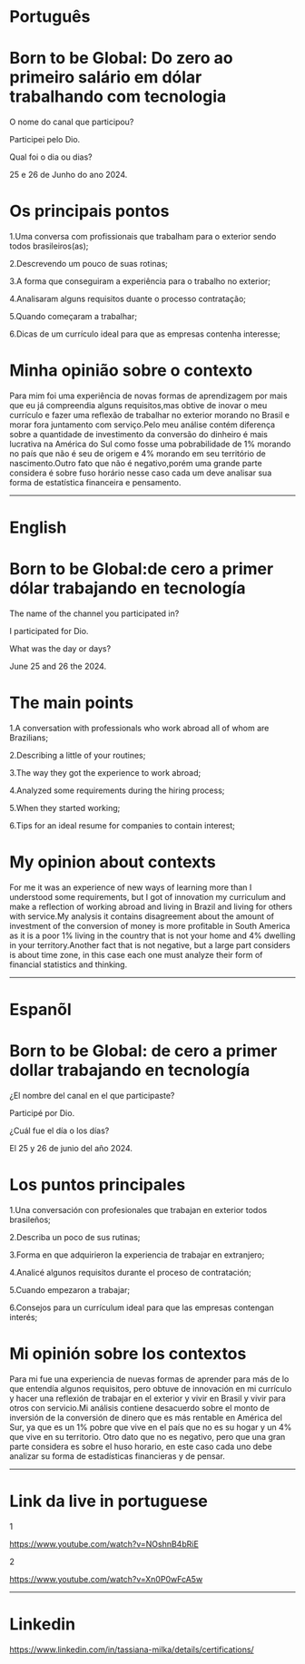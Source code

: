 

# Português

# Born to be Global: Do zero ao primeiro salário em dólar trabalhando com tecnologia

O nome do canal que participou?


Participei pelo Dio.


Qual foi o dia ou dias?


25 e 26 de Junho do ano 2024.


# Os principais pontos


1.Uma conversa com profissionais  que trabalham para o exterior sendo todos brasileiros(as);

2.Descrevendo um pouco de suas rotinas;

3.A forma que  conseguiram a experiência para o trabalho no exterior;

4.Analisaram alguns requisitos duante o processo contratação;

5.Quando começaram a trabalhar;

6.Dicas de um currículo ideal para que as empresas contenha interesse;


# Minha opinião sobre o contexto 

<p>Para mim foi uma experiência  de novas formas de aprendizagem por mais que eu já compreendia alguns requisitos,mas obtive de inovar o meu currículo e fazer uma reflexão de trabalhar no exterior morando no Brasil e morar fora juntamento com serviço.Pelo meu análise contém diferença sobre a quantidade de investimento da  conversão do dinheiro é mais lucrativa na América do Sul como fosse uma pobrabilidade  de 1% morando no país que não é seu de origem e 4% morando em seu território de nascimento.Outro fato que não é negativo,porém uma grande parte considera é sobre fuso horário nesse caso cada um deve analisar sua forma de estatística financeira e pensamento.</p>

--------------------------------------------------------------------------------------------------------------------------------

# English 

#  Born to be Global:de cero a primer dólar trabajando en tecnología

 
The name of the channel you participated in?

I participated for Dio.

What was the day or days?

June 25 and 26 the 2024.


# The main points


1.A conversation with professionals who work abroad all of whom are Brazilians;

2.Describing a little of your routines;

3.The way they got the experience to work abroad;

4.Analyzed some requirements during the hiring process;

5.When they started working;

6.Tips for an ideal resume for companies to contain interest;

#   My opinion about contexts

<p>For me it was an experience of new ways of learning more than I understood some requirements, but I got of innovation my curriculum and make a reflection of working abroad and living in Brazil and living for others with service.My analysis it contains disagreement about the amount of investment of the conversion of money is more profitable in South America as it is a poor 1% living in the country that is not your home and 4% dwelling in your territory.Another fact that is not negative, but a large part considers is about time zone, in this case each one must analyze their form of financial statistics and thinking.</p>

--------------------------------------------------------------------------------------------------------------------------------

# Espanõl 

# Born to be Global: de cero a primer dollar trabajando en tecnología


¿El nombre del canal en el que participaste?

Participé por Dio.

¿Cuál fue el día o los días?

El 25 y 26 de junio del año 2024.


# Los puntos principales

1.Una conversación con profesionales que trabajan en  exterior todos brasileños;

2.Describa un poco de sus rutinas;

3.Forma en que adquirieron la experiencia de trabajar en extranjero;

4.Analicé algunos requisitos durante el proceso de contratación;

5.Cuando empezaron a trabajar;

6.Consejos para un currículum ideal para que las empresas contengan interés;


#  Mi opinión sobre los contextos


<p>Para mi fue una experiencia de nuevas formas de aprender para más de lo que entendía algunos requisitos, pero obtuve de innovación en mi currículo y hacer una reflexión de trabajar en el exterior y vivir en Brasil y vivir para otros con servicio.Mi análisis contiene desacuerdo sobre el monto de inversión de la conversión de dinero que es más rentable en América del Sur, ya que es un 1% pobre que vive en el país que no es su hogar y un 4% que vive en su territorio. Otro dato que no es negativo, pero que una gran parte considera es sobre el huso horario, en este caso cada uno debe analizar su forma de estadísticas financieras y de pensar.</p>


--------------------------------------------------------------------------------------------------------------------------------


# Link da live in portuguese


1

https://www.youtube.com/watch?v=NOshnB4bRiE

2

https://www.youtube.com/watch?v=Xn0P0wFcA5w




--------------------------------------------------------------------------------------------------------------------------------


# Linkedin

https://www.linkedin.com/in/tassiana-milka/details/certifications/








